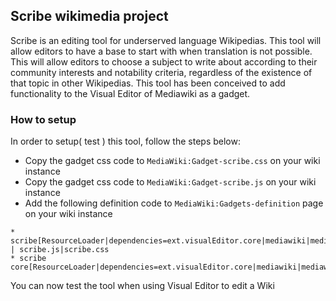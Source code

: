 ## Scribe wikimedia project

Scribe is an editing tool for underserved language Wikipedias. This tool will allow editors to have a base to start with when translation is not possible. This will allow editors to choose a subject to write about according to their community interests and notability criteria, regardless of the existence of that topic in other Wikipedias. This tool has been conceived to add functionality to the Visual Editor of Mediawiki as a gadget.

### How to setup

In order to setup( test ) this tool, follow the steps below:

- Copy the gadget css code to `MediaWiki:Gadget-scribe.css` on your wiki instance
- Copy the gadget css code to `MediaWiki:Gadget-scribe.js` on your wiki instance
- Add the following definition code to `MediaWiki:Gadgets-definition` page on your wiki instance

```
* scribe[ResourceLoader|dependencies=ext.visualEditor.core|mediawiki|mediawiki.api] | scribe.js|scribe.css
* scribe
core[ResourceLoader|dependencies=ext.visualEditor.core|mediawiki|mediawiki.api]|scribe.js|scribe.css

```

You can now test the tool when using Visual Editor to edit a Wiki
